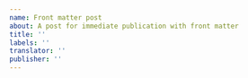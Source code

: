 ```yaml
---
name: Front matter post
about: A post for immediate publication with front matter
title: ''
labels: ''
translator: ''
publisher: ''
---
```


